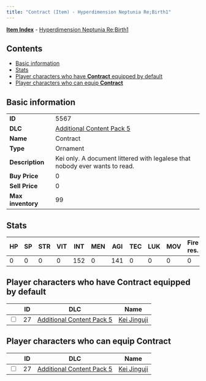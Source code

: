```yaml
---
title: "Contract (Item) - Hyperdimension Neptunia Re;Birth1"
---
```


[**Item Index**](/neptunia/rb1/item/index.html) - [Hyperdimension Neptunia Re;Birth1](/neptunia/rb1)

## Contents

- [Basic information](#basic-information)
- [Stats](#stats)
- [Player characters who have **Contract** equipped by default](#player-characters-who-have-contract-equipped-by-default)
- [Player characters who can equip **Contract**](#player-characters-who-can-equip-contract)

## Basic information

|   |   |
| -- | -- |
| **ID** | 5567 |
| **DLC** | [Additional Content Pack 5](/neptunia/rb1/dlc/14-pack5.html) |
| **Name** | Contract |
| **Type** | Ornament |
| **Description** | Kei only. A document littered with legalese that nobody ever wants to read. |
| **Buy Price** | 0 |
| **Sell Price** | 0 |
| **Max inventory** | 99 |


## Stats

| HP | SP | STR | VIT | INT | MEN | AGI | TEC | LUK | MOV | Fire res. | Ice res. | Wind res. | Lightning res. |
| -- | -- | --- | --- | --- | --- | --- | --- | --- | --- | --------- | -------- | --------- | -------------- |
| 0 | 0 | 0 | 0 | 152 | 0 | 141 | 0 | 0 | 0 | 0 | 0 | 0 | 0 |


## Player characters who have **Contract** equipped by default

|    | ID | DLC | Name |
| -- | -- | --- | ---- |
| <input type="checkbox" id="rb1-player-14-27" class="trackbox" /> | 27 | [Additional Content Pack 5](/neptunia/rb1/dlc/14-pack5.html) | [Kei Jinguji](/neptunia/rb1/player/14-27-kei-jinguji.html) |


## Player characters who can equip **Contract**

|    | ID | DLC | Name |
| -- | -- | --- | ---- |
| <input type="checkbox" id="rb1-player-14-27" class="trackbox" /> | 27 | [Additional Content Pack 5](/neptunia/rb1/dlc/14-pack5.html) | [Kei Jinguji](/neptunia/rb1/player/14-27-kei-jinguji.html) |
